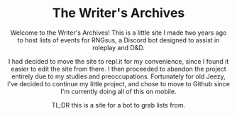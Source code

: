 <!DOCTYPE html>
<html>
<head>
   <meta charset="utf-8">
   <meta name="viewport" content="width=device-width">
   <link href=https://cdn.discordapp.com/attachments/799760218153418763/858079494367608832/ah.png rel=ICON type=image/X-icon/> 
   <link rel="stylesheet" href="style.css" type="text/css"/>
</head>
<body>
   <h1 align=center>The Writer's Archives</h1>
   <p align=center>Welcome to the Writer's Archives! This is a little site I made two years ago to host lists of events for RNGsus, a Discord bot designed to assist in roleplay and D&D.</p>
  <p align=center>I had decided to move the site to repl.it for my convenience, since I found it easier to edit the site from there. I then proceeded to abandon the project entirely due to my studies and preoccupations. Fortunately for old Jeezy, I've decided to continue my little project, and chose to move to Github since I'm currently doing all of this on mobile.</p>
  <p align=center>TL;DR this is a site for a bot to grab lists from.</p>
</body>
